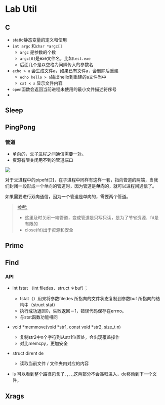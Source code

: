 Lab Util
===

## C

- static静态变量的定义和使用
- `int argc` 和`char *argc[]`
  - `argc` 是参数的个数
  - `argc[0]`是exe文件名，比如`test.exe`
  - 后面几个是以空格为间隔传入的参数名
- `echo > a` 会生成文件a，如果已有文件a，会删除后重建
  - `echo hello > a`输出hello到重建的a文件当中
  - `cat < a` 显示文件内容
- `open`函数会返回当前进程未使用的最小文件描述符序号
- 
## Sleep





## PingPong

### 管道

- 单向的，父子进程之间通信需要一对。
- 资源有限关闭用不到的管道端口

![](http://pic.shixiaocaia.fun//932246-20160909084013707-2039185528.png)

对于父进程中的pipefd[2]，在子进程中同样有这样一套，指向管道的两端，当我们封闭一段形成一个单向的管道时，因为管道是**单向**的，就可以进程间通信了。

如果需要进行双向通信，因为一个管道是单向的，需要两个管道。


> [参考:](https://www.cnblogs.com/MrListening/p/5858358.html)
> - 这里及时关闭一端管道，变成管道是只写只读，是为了节省资源，fd是有限的
> - close(fd)出于资源和安全

## Prime





## Find

### API

- int fstat （int filedes，struct ＊buf）；

  - fstat（）用来将参数filedes 所指向的文件状态复制到参数buf 所指向的结构中（struct stat）
  - 执行成功返回0，失败返回－1，错误代码保存在errno。
  - 与stat函数功能相同

- void *memmove(void *str1, const void *str2, size_t n)

  - 复制str2中n个字符到从str1位置处，会出现覆盖操作
  - 对比memcpy，更加安全

- struct dirent de
  - 读取当前文件 / 文件夹内对应的内容


- ls 可以看到整个路径包含了`.`,`..`,这两部分不会递归进入，de移动到下一个文件。


## Xrags


